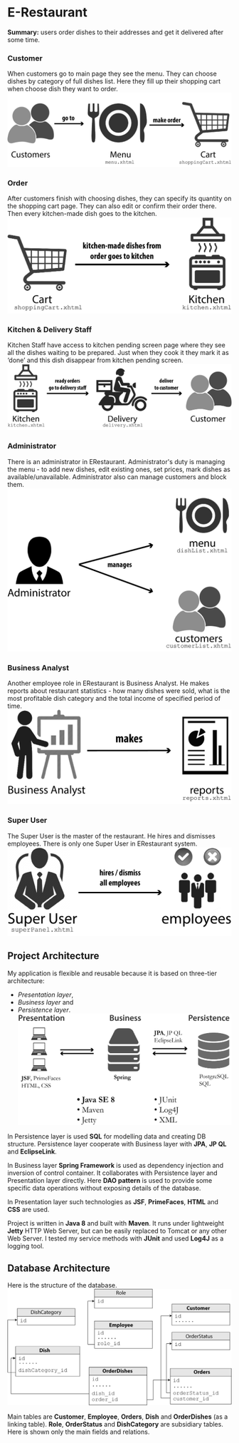 # E-Restaurant

**Summary:** users order dishes to their addresses and get it delivered after some time. 

### Customer
When customers go to main page they see the menu. They can choose dishes by category of full dishes list. Here they fill up their shopping cart when choose dish they want to order.
![alt text](https://raw.githubusercontent.com/DimaSanKiev/E-Restaurant/master/files/description/use-case-diagram1.jpg "Customer use case diagram")

### Order
After customers finish with choosing dishes, they can specify its quantity on the shopping cart page. They can also edit or confirm their order there. Then every kitchen-made dish goes to the kitchen.
![alt text](https://raw.githubusercontent.com/DimaSanKiev/E-Restaurant/master/files/description/use-case-diagram2.jpg "Order use case diagram")

### Kitchen & Delivery Staff
Kitchen Staff have access to kitchen pending screen page where they see all the dishes waiting to be prepared. Just when they cook it they mark it as ‘done’ and this dish disappear from kitchen pending screen.
![alt text](https://raw.githubusercontent.com/DimaSanKiev/E-Restaurant/master/files/description/use-case-diagram3.jpg "Kitchen & Delivery Staff use case diagram")

### Administrator
There is an administrator in ERestaurant. Administrator's duty is managing the menu - to add new dishes, edit existing ones, set prices, mark dishes as available/unavailable.
Administrator also can manage customers and block them.
![alt text](https://raw.githubusercontent.com/DimaSanKiev/E-Restaurant/master/files/description/use-case-diagram4.jpg "Administrator use case diagram")

### Business Analyst
Another employee role in ERestaurant is Business Analyst. He makes reports about restaurant statistics - how many dishes were sold, what is the most profitable dish category and the total income of specified period of time.
![alt text](https://raw.githubusercontent.com/DimaSanKiev/E-Restaurant/master/files/description/use-case-diagram5.jpg "Business Analyst use case diagram")

### Super User
The Super User is the master of the restaurant. He hires and dismisses employees. There is only one Super User in ERestaurant system.
![alt text](https://raw.githubusercontent.com/DimaSanKiev/E-Restaurant/master/files/description/use-case-diagram6.jpg "Super User use case diagram")

## Project Architecture
My application is flexible and reusable because it is based on three-tier architecture:
- *Presentation layer*,
- *Business layer* and
- *Persistence layer*.
![alt text](https://raw.githubusercontent.com/DimaSanKiev/E-Restaurant/master/files/description/structure.jpg "Project structure diagram")

In Persistence layer is used **SQL** for modelling data and creating DB structure.
Persistence layer cooperate with Business layer with **JPA**, **JP QL** and **EclipseLink**.

In Business layer **Spring Framework** is used as dependency injection and inversion of control container. It collaborates with Persistence layer and Presentation layer directly. Here **DAO pattern** is used to provide some specific data operations without exposing details of the database.

In Presentation layer such technologies as **JSF**, **PrimeFaces**, **HTML** and **CSS** are used.

Project is written in **Java 8** and built with **Maven**. It runs under lightweight **Jetty** HTTP Web Server, but can be easily replaced to Tomcat or any other Web Server.
I tested my service methods with **JUnit** and used **Log4J** as a logging tool.

## Database Architecture
Here is the structure of the database.
![alt text](https://raw.githubusercontent.com/DimaSanKiev/E-Restaurant/master/files/description/db.jpg "Database structure diagram")

Main tables are **Customer**, **Employee**, **Orders**, **Dish** and **OrderDishes** (as a linking table).
**Role**, **OrderStatus** and **DishCategory** are subsidiary tables.
Here is shown only the main fields and relations.